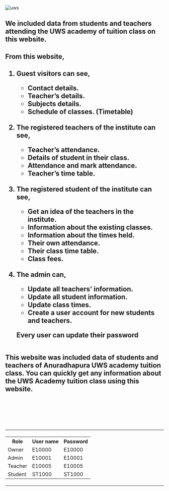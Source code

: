 ![uws](https://user-images.githubusercontent.com/96367272/180592182-7368a7c4-4e06-4804-ad04-cf8e1e8d755c.jpg)


<h2>We included data from students and teachers attending the UWS 
academy of tuition class on this website.</h2>

<h2>From this website,<h2>

<ol>
  <li>Guest visitors can see,</li>
  	<ul>
  	<li>Contact details.
	<li>Teacher’s details.
	<li>Subjects details.
	<li>Schedule of classes. (Timetable)
    </ul>
    <br>
 <li>The registered teachers of the institute can see,</li>
  	<ul>
  	<li>Teacher’s attendance.
	<li>Details of student in their class.
	<li>Attendance and mark attendance.
	<li>Teacher’s time table.
    </ul>
    <br>
 <li>The registered student of the institute can see,</li>
 	<ul>
    <li>Get an idea of the teachers in the institute.
	<li>Information about the existing classes.
	<li>Information about the times held. 
	<li>Their own attendance.
	<li>Their class time table.
	<li>Class fees.
    </ul>
	<br>
 <li>The admin can,</li>
 	<ul>
    <li>Update all teachers’ information.
	<li>Update all student information.
	<li>Update class times.
	<li>Create a user account for new students and teachers.
</ol> 
<ul> Every user can update their password</ul><br>
This website was included data of students and teachers of Anuradhapura UWS academy tuition class. You can quickly get any information about the UWS Academy tuition class using this website.

<br><br><br>

<hr>


<table>
  <tr>
    <th>Role</th>
    <th>User name</th>
    <th>Password</th>
  </tr>
  <tr>
    <td>Owner</td>
    <td>E10000</td>
    <td>E10000</td>
  </tr>
  <tr>
    <td>Admin</td>
    <td>E10001</td>
    <td>E10001</td>
  </tr>
  <tr>
    <td>Teacher</td>
    <td>E10005</td>
    <td>E10005</td>
  </tr>
  <tr>
    <td>Student</td>
    <td>ST1000</td>
    <td>ST1000</td>
  </tr>


</table>
<hr>
